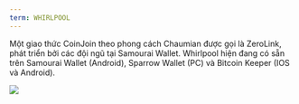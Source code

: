 ```yaml
---
term: WHIRLPOOL
---
```


Một giao thức CoinJoin theo phong cách Chaumian được gọi là ZeroLink, phát triển bởi các đội ngũ tại Samourai Wallet. Whirlpool hiện đang có sẵn trên Samourai Wallet (Android), Sparrow Wallet (PC) và Bitcoin Keeper (IOS và Android).

![](../../dictionnaire/assets/44.png)